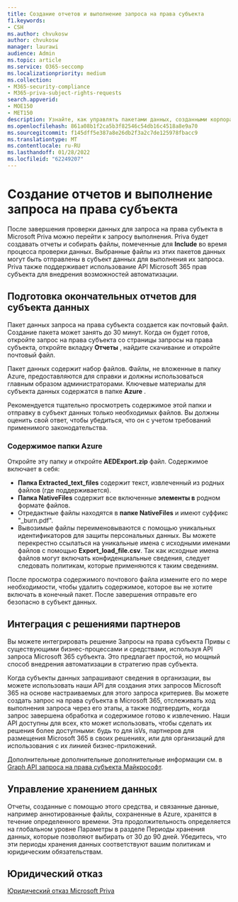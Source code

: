 ```yaml
---
title: Создание отчетов и выполнение запроса на права субъекта
f1.keywords:
- CSH
ms.author: chvukosw
author: chvukosw
manager: laurawi
audience: Admin
ms.topic: article
ms.service: O365-seccomp
ms.localizationpriority: medium
ms.collection:
- M365-security-compliance
- M365-priva-subject-rights-requests
search.appverid:
- MOE150
- MET150
description: Узнайте, как управлять пакетами данных, созданными корпорацией Майкрософт Priva для запросов на права субъекта, и выполните запрос субъекту данных.
ms.openlocfilehash: 861a08b1f2ca5b3f82546c54db16c4518a8e9a70
ms.sourcegitcommit: f145dff5e387a8e26db2f3a2c7de125978fbacc9
ms.translationtype: MT
ms.contentlocale: ru-RU
ms.lasthandoff: 01/28/2022
ms.locfileid: "62249207"
---
```

# <a name="generate-reports-and-fulfill-a-subject-rights-request"></a>Создание отчетов и выполнение запроса на права субъекта

После завершения проверки данных для запроса на права субъекта в Microsoft Priva можно перейти к запросу выполнения. Priva будет создавать отчеты и собирать файлы, помеченные для **Include** во время процесса проверки данных. Выбранные файлы из этих пакетов данных могут быть отправлены в субъект данных для выполнения их запроса. Priva также поддерживает использование API Microsoft 365 прав субъекта для внедрения возможностей автоматизации.

## <a name="prepare-final-reports-for-the-data-subject"></a>Подготовка окончательных отчетов для субъекта данных

Пакет данных запроса на права субъекта создается как почтовый файл. Создание пакета может занять до 30 минут. Когда он будет готов, откройте запрос на права субъекта со страницы запросы на права субъекта, откройте вкладку **Отчеты** , найдите скачивание и откройте почтовый файл.

Пакет данных содержит набор файлов. Файлы, не вложенные в папку Azure, предоставляются для справки и должны использоваться главным образом администраторами. Ключевые материалы для субъекта данных содержатся в папке **Azure** .

Рекомендуется тщательно просмотреть содержимое этой папки и отправку в субъект данных только необходимых файлов. Вы должны оценить свой ответ, чтобы убедиться, что он с учетом требований применимого законодательства.

### <a name="azure-folder-contents"></a>Содержимое папки Azure

Откройте эту папку и откройте **AEDExport.zip** файл. Содержимое включает в себя:

- **Папка Extracted_text_files** содержит текст, извлеченный из родных файлов (где поддерживается).
- **Папка NativeFiles** содержит все включенные **элементы в** родном формате файлов.
- Отредактные файлы находятся в **папке NativeFiles** и имеют суффикс "_burn.pdf".
- Вывозимые файлы переименовываются с помощью уникальных идентификаторов для защиты персональных данных. Вы можете перекрестно ссылаться на уникальные имена с исходными именами файлов с помощью **Export_load_file.csv**. Так как исходные имена файлов могут включать конфиденциальные сведения, следует следовать политикам, которые применяются к таким сведениям.

После просмотра содержимого почтового файла измените его по мере необходимости, чтобы удалить содержимое, которое вы не хотите включать в конечный пакет. После завершения отправьте его безопасно в субъект данных.

## <a name="integrate-with-partner-solutions"></a>Интеграция с решениями партнеров

Вы можете интегрировать решение Запросы на права субъекта Привы с существующими бизнес-процессами и средствами, используя API запроса Microsoft 365 субъекта. Это предлагает простой, но мощный способ внедрения автоматизации в стратегию прав субъекта.

Когда субъекты данных запрашивают сведения в организации, вы можете использовать наши API для создания этих запросов Microsoft 365 на основе настраиваемых для этого запроса критериев. Вы можете создать запрос на права субъекта в Microsoft 365, отслеживать ход выполнения запроса через его этапы, а также подтвердить, когда запрос завершена обработка и содержимое готово к извлечению. Наши API доступны для всех, кто может использовать, чтобы сделать их решения более доступными: будь то для isVs, партнеров для размещения Microsoft 365 в своих решениях, или для организаций для использования с их линией бизнес-приложений.

Дополнительные дополнительные дополнительные информации см. в [Graph API запроса на права субъекта Майкрософт](/graph/api/resources/subjectrightsrequest-subjectrightsrequestapioverview).

## <a name="manage-data-retention"></a>Управление хранением данных

Отчеты, созданные с помощью этого средства, и связанные данные, например аннотированные файлы, сохраненные в Azure, хранятся в течение определенного времени. Эта продолжительность определяется на глобальном уровне Параметры в  разделе Периоды хранения данных, которые позволяют выбирать от 30 до 90 дней. Убедитесь, что эти периоды хранения данных соответствуют вашим политикам и юридическим обязательствам.

## <a name="legal-disclaimer"></a>Юридический отказ

[Юридический отказ Microsoft Priva](priva-disclaimer.md)
